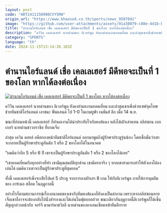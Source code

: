 ```yaml
---
layout: post
code: "ART2411150908CVY5RW"
origin_url: "https://www.khaosod.co.th/sports/news_9507041"
image: "https://github.com/user-attachments/assets/91a38079-c80e-4d1b-bac7-2f0dbf968f08"
title: "ตำนานไอร์แลนด์ เชื่อ เคลเลเฮอร์ มีดีพอจะเป็นที่ 1 ของโลก หากได้ลงต่อเนื่อง"
description: "ควิวีน เคลเลเฮอร์ นายด่านของ ลิเวอร์พูล ยังคงทำผลงานยอดเยี่ยม และล่าสุดเขาเพิ่งช่วยเซฟจุดโทษ ช่วยทีมชาติไอร์แลนด์ เอาชนะ ฟินแลนด์ ไป 1-0 ในเกมยูฟ่า"
category: "SPORTS"
language: "th"
date: 2024-11-15T13:14:28.103Z
---
```


# ตำนานไอร์แลนด์ เชื่อ เคลเลเฮอร์ มีดีพอจะเป็นที่ 1 ของโลก หากได้ลงต่อเนื่อง

[![ตำนานไอร์แลนด์ เชื่อ เคลเลเฮอร์ มีดีพอจะเป็นที่ 1 ของโลก หากได้ลงต่อเนื่อง](https://www.khaosod.co.th/wpapp/uploads/2024/11/do.jpg "ตำนานไอร์แลนด์ เชื่อ เคลเลเฮอร์ มีดีพอจะเป็นที่ 1 ของโลก หากได้ลงต่อเนื่อง")](https://www.khaosod.co.th/wpapp/uploads/2024/11/do.jpg)

ควิวีน เคลเลเฮอร์ นายด่านของ ลิเวอร์พูล ยังคงทำผลงานยอดเยี่ยม และล่าสุดเขาเพิ่งช่วยเซฟจุดโทษ ช่วยทีมชาติไอร์แลนด์ เอาชนะ ฟินแลนด์ ไป 1-0 ในเกมยูฟ่า เนชันส์ ลีก เมื่อ 14 พ.ย.

ขณะที่ก่อนหน้านี้ เคลเลเฮอร์ ก็ทำผลงานได้น่าประทับใจกับหงส์แดง หลังได้เฝ้าเสาแทน อลิสซอน เบกเกอร์ นายด่านชาวบราซิล ที่บาดเจ็บ

ล่าสุด เควิน ดอยล์ อดีตกองหน้าทีมชาติไอร์แลนด์ ออกมาพูดถึงผู้รักษาประตูรุ่นน้อง โดยเชื่อมั่นว่าเขาจะกลายเป็นผู้รักษาประตูอันดับ 1 หรือ 2 ของโลกได้ในอนาคต

“ผมคิดว่าอีก 5 หรือ 6 ปี เขาจะเป็นผู้รักษาประตูอันดับ 1 หรือ 2 ของโลกได้เลย”

“เขายอดเยี่ยมกับทุกอย่างที่ทำ เขามีคุณสมบัติทุกด้าน เขามีครบจริง ๆ หากเขาสามารถทำให้ตัวเองได้ลงเล่นได้ ผมคิดวาเขาจะเป็นผู้รักษาประตูที่สุดยอด”

ทั้งนี้ เคลเลเฮอร์เพิ่งจะเสียไปแค่ 5 ประตู จากการลงเฝ้าเสา 8 เกม ให้กับลิเวอร์พูล ภายใต้การคุมทีมของ อาร์เนอ สล็อต ในฤดูกาลนี้

อย่างไรก็ตามสถานการณ์เรื่องอนาคตของเขากับทีมหงส์แดงก็ยังคงเป็นคำถาม เพราะหากอลิสซอนหายเจ็บเขาก็อาจจะต้องกลับไปนั่งสำรองและได้เล่นในฟุตบอลถ้วย ขณะเดียวกันฤดูกาลนี้ลิเวอร์พูลก็ได้เซ็นสัญญาล่วงหน้ากับ จอร์จี มามาร์ดาชวิลลี นายด่านของบาเลนเซียมาเข้าทีมอีกราย